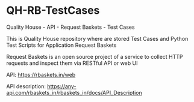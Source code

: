 # QH-RB-TestCases
 Quality House - API - Request Baskets - Test Cases
 
 This is Quality House repository where are stored Test Cases and Python Test Scripts for Application Request Baskets
 
Request Baskets is an open source project of a service to collect HTTP requests and inspect them via RESTful API or web UI

API: https://rbaskets.in/web

API description: https://any-api.com/rbaskets_in/rbaskets_in/docs/API_Description

